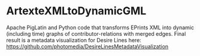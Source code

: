 # ArtexteXMLtoDynamicGML

Apache PigLatin and Python code that transforms EPrints XML into dynamic (including time) graphs of contributor-relations with merged edges.
Final result is a metadata visualization for Desire Lines here: https://github.com/photomedia/DesireLinesMetadataVisualization
